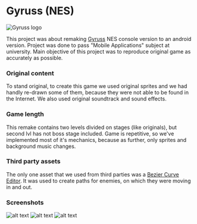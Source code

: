 # Gyruss (NES)
![Gyruss logo][logo]

This project was about remaking [Gyruss](https://en.wikipedia.org/wiki/Gyruss) NES console version to an android version. Project was done to pass "Mobile Applications" subject at university. Main objective of this project was to reproduce original game as accurately as possible.

### Original content
To stand original, to create this game we used original sprites and we had handly re-drawn some of them, because they were not able to be found in the Internet. We also used original soundtrack and sound effects.

### Game length
This remake contains two levels divided on stages (like originals), but second lvl has not boss stage included. Game is repetitive, so we've implemented most of it's mechanics, because as further, only sprites and background music changes.

### Third party assets
The only one asset that we used from third parties was a [Bezier Curve Editor](https://assetstore.unity.com/packages/tools/bezier-curve-editor-11278). It was used to create paths for enemies, on which they were moving in and out.

### Screenshots
![alt text][scr1]
![alt text][scr2]
![alt text][scr3]


[logo]: https://i.imgur.com/WmPbn5q.png "Gyruss Logo"
[scr1]: https://i.imgur.com/CiudrR9.png "Gyruss main menu"
[scr2]: https://i.imgur.com/Ms5W8nv.png "Gyruss stage scene"
[scr3]: https://i.imgur.com/AKCEc66.png "Gyruss map"
